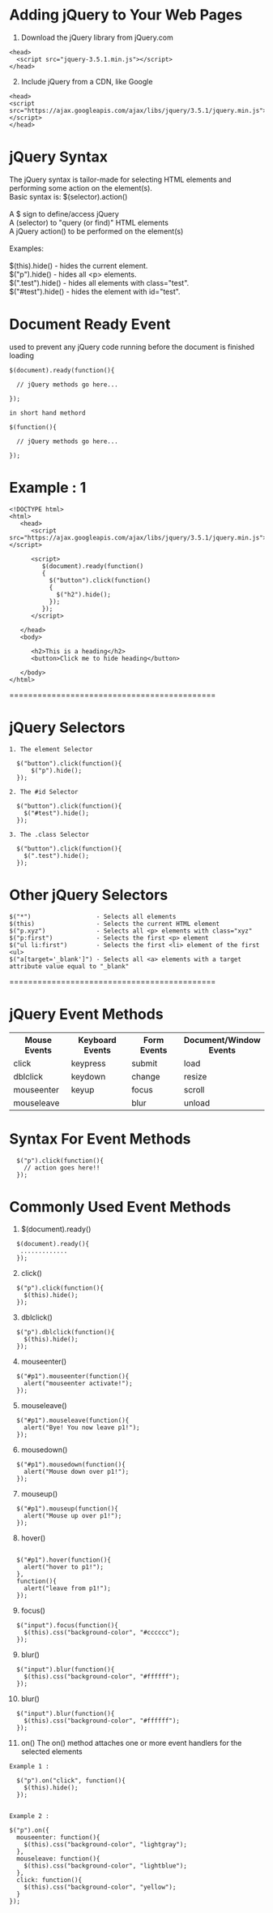 # Adding jQuery to Your Web Pages
1. Download the jQuery library from jQuery.com
```shell
<head>
  <script src="jquery-3.5.1.min.js"></script>
</head>
```
2. Include jQuery from a CDN, like Google
```shell
<head>
<script src="https://ajax.googleapis.com/ajax/libs/jquery/3.5.1/jquery.min.js"></script>
</head>
```

# jQuery Syntax
The jQuery syntax is tailor-made for selecting HTML elements and performing some action on the element(s).<br/>
Basic syntax is: $(selector).action()<br/>
<br/>
A $ sign to define/access jQuery<br/>
A (selector) to "query (or find)" HTML elements<br/>
A jQuery action() to be performed on the element(s)<br/>
<br/>
Examples:<br/>
<br/>
$(this).hide() - hides the current element.<br/>
$("p").hide() - hides all &lt;p&gt; elements.<br/>
$(".test").hide() - hides all elements with class="test".<br/>
$("#test").hide() - hides the element with id="test".<br/>

# Document Ready Event
used to prevent any jQuery code running before the document is finished loading
```shell
$(document).ready(function(){

  // jQuery methods go here...

});

in short hand methord

$(function(){

  // jQuery methods go here...

});
```

# Example : 1

```shell
<!DOCTYPE html>
<html>
   <head>
      <script src="https://ajax.googleapis.com/ajax/libs/jquery/3.5.1/jquery.min.js"></script>
      
      <script>
         $(document).ready(function()
         {
           $("button").click(function()
           {
             $("h2").hide();
           });
         });
      </script>
      
   </head>
   <body>
   
      <h2>This is a heading</h2>
      <button>Click me to hide heading</button>
   
   </body>
</html>
```

============================================

# jQuery Selectors

```shell
1. The element Selector 

  $("button").click(function(){
      $("p").hide();
  });
    
2. The #id Selector

  $("button").click(function(){
    $("#test").hide();
  });

3. The .class Selector

  $("button").click(function(){
    $(".test").hide();
  });
```

# Other jQuery Selectors
```shell
$("*")                  - Selects all elements
$(this)                 - Selects the current HTML element
$("p.xyz")              - Selects all <p> elements with class="xyz"
$("p:first")            - Selects the first <p> element
$("ul li:first")        - Selects the first <li> element of the first <ul>
$("a[target='_blank']") - Selects all <a> elements with a target attribute value equal to "_blank"
```


============================================


# jQuery Event Methods

<table class="ws-table-all notranslate">
<tbody><tr>
<th style="width:23%">Mouse Events</th>
<th style="width:25%">Keyboard Events</th>
<th style="width:22%">Form Events</th>
<th>Document/Window Events</th>
</tr>
<tr>
<td>click</td>
<td>keypress</td>
<td>submit</td>
<td>load</td>
</tr>
<tr>
<td>dblclick</td>
<td>keydown</td>
<td>change</td>
<td>resize</td>
</tr>
<tr>
<td>mouseenter</td>
<td>keyup</td>
<td>focus</td>
<td>scroll</td>
</tr>
<tr>
<td>mouseleave</td>
<td>&nbsp;</td>
<td>blur</td>
<td>unload</td>
</tr>
</tbody></table>
  
# Syntax For Event Methods
```shell
  $("p").click(function(){
    // action goes here!!
  });
```

# Commonly Used Event Methods
1. $(document).ready()
```shell
  $(document).ready(){
   .............
  });
```
2. click()
```shell
  $("p").click(function(){
    $(this).hide();
  });
```
3. dblclick()
```shell
  $("p").dblclick(function(){
    $(this).hide();
  });
```
4. mouseenter()
```shell
  $("#p1").mouseenter(function(){
    alert("mouseenter activate!");
  });
```
5. mouseleave()
```shell
  $("#p1").mouseleave(function(){
    alert("Bye! You now leave p1!");
  });
```
6. mousedown()
```shell
  $("#p1").mousedown(function(){
    alert("Mouse down over p1!");
  });
```
7. mouseup()
```shell
  $("#p1").mouseup(function(){
    alert("Mouse up over p1!");
  });
```
8. hover()
```shell

  $("#p1").hover(function(){
    alert("hover to p1!");
  },
  function(){
    alert("leave from p1!");
  }); 
```
9. focus()
```shell
  $("input").focus(function(){
    $(this).css("background-color", "#cccccc");
  });
```
9. blur()
```shell
  $("input").blur(function(){
    $(this).css("background-color", "#ffffff");
  });
```
10. blur()
```shell
  $("input").blur(function(){
    $(this).css("background-color", "#ffffff");
  });
```
11. on()
The on() method attaches one or more event handlers for the selected elements
```shell
Example 1 : 

  $("p").on("click", function(){
    $(this).hide();
  });
  
  
Example 2 :

$("p").on({
  mouseenter: function(){
    $(this).css("background-color", "lightgray");
  },
  mouseleave: function(){
    $(this).css("background-color", "lightblue");
  },
  click: function(){
    $(this).css("background-color", "yellow");
  }
});
```
  
